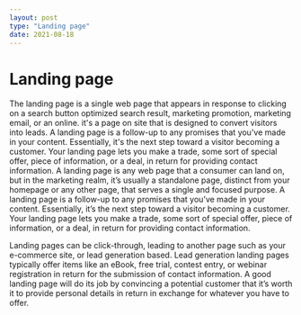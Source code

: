 ```yaml
---
layout: post
type: "Landing page"
date: 2021-08-18
---
```


# Landing page
The landing page is a single web page that appears in response to clicking on a search button optimized search result, marketing promotion, marketing email, or an online. it's a page on site that is designed to convert visitors into leads.
A landing page is a follow-up to any promises that you've made in your content. Essentially, it's the next step toward a visitor becoming a customer. Your landing page lets you make a trade, some sort of special offer, piece of information, or a deal, in return for providing contact information. A landing page is any web page that a consumer can land on, but in the marketing realm, it’s usually a standalone page, distinct from your homepage or any other page, that serves a single and focused purpose. A landing page is a follow-up to any promises that you’ve made in your content. Essentially, it’s the next step toward a visitor becoming a customer. Your landing page lets you make a trade, some sort of special offer, piece of information, or a deal, in return for providing contact information.

Landing pages can be click-through, leading to another page such as your e-commerce site, or lead generation based. Lead generation landing pages typically offer items like an eBook, free trial, contest entry, or webinar registration in return for the submission of contact information. A good landing page will do its job by convincing a potential customer that it’s worth it to provide personal details in return in exchange for whatever you have to offer. 